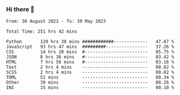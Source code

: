 ### Hi there 👋

<!--
**dominoto/dominoto** is a ✨ _special_ ✨ repository because its `README.md` (this file) appears on your GitHub profile.

Here are some ideas to get you started:

- 🔭 I’m currently working on ...
- 🌱 I’m currently learning ...
- 👯 I’m looking to collaborate on ...
- 🤔 I’m looking for help with ...
- 💬 Ask me about ...
- 📫 How to reach me: ...
- 😄 Pronouns: ...
- ⚡ Fun fact: ...
-->
<!--START_SECTION:waka-->

```text
From: 30 August 2021 - To: 30 May 2023

Total Time: 251 hrs 42 mins

Python       120 hrs 30 mins ############-------------   47.87 %
JavaScript   93 hrs 47 mins  #########----------------   37.26 %
CSS          14 hrs 28 mins  #------------------------   05.75 %
JSON         8 hrs 36 mins   #------------------------   03.42 %
HTML         7 hrs 56 mins   #------------------------   03.16 %
Text         2 hrs 4 mins    -------------------------   00.82 %
SCSS         2 hrs 4 mins    -------------------------   00.82 %
TOML         51 mins         -------------------------   00.34 %
Other        39 mins         -------------------------   00.26 %
INI          15 mins         -------------------------   00.10 %
```

<!--END_SECTION:waka-->
